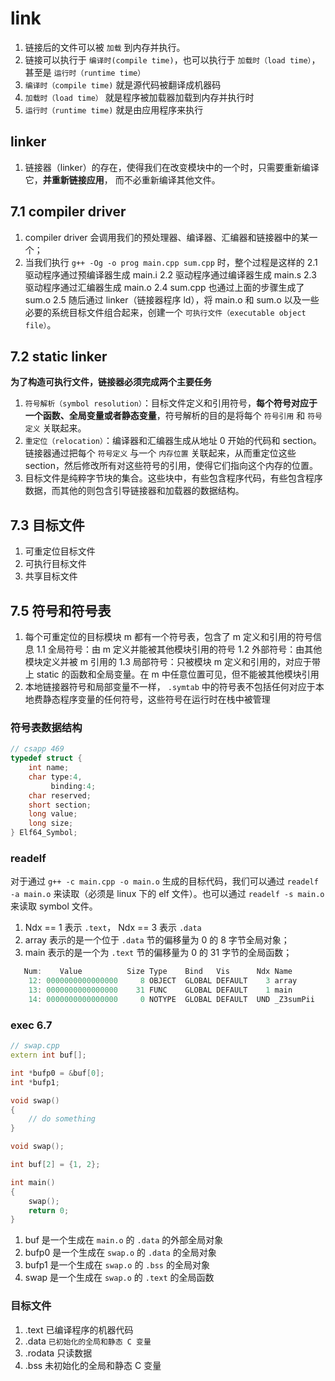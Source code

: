 # link

1. 链接后的文件可以被 `加载` 到内存并执行。
2. 链接可以执行于 `编译时(compile time)`，也可以执行于 `加载时（load time）`，甚至是 `运行时（runtime time）`
3. `编译时（compile time)` 就是源代码被翻译成机器码
4. `加载时（load time）` 就是程序被加载器加载到内存并执行时
5. `运行时（runtime time)` 就是由应用程序来执行

## linker

1. 链接器（linker）的存在，使得我们在改变模块中的一个时，只需要重新编译它，**并重新链接应用**， 而不必重新编译其他文件。

## 7.1 compiler driver

1. compiler driver 会调用我们的预处理器、编译器、汇编器和链接器中的某一个；
2. 当我们执行 `g++ -Og -o prog main.cpp sum.cpp` 时，整个过程是这样的
    2.1 驱动程序通过预编译器生成 main.i
    2.2 驱动程序通过编译器生成 main.s
    2.3 驱动程序通过汇编器生成 main.o
    2.4 sum.cpp 也通过上面的步骤生成了 sum.o
    2.5 随后通过 linker（链接器程序 ld），将 main.o 和 sum.o 以及一些必要的系统目标文件组合起来，创建一个 `可执行文件（executable object file）`。
    
    
## 7.2 static linker

**为了构造可执行文件，链接器必须完成两个主要任务**

1. `符号解析（symbol resolution）`：目标文件定义和引用符号，**每个符号对应于一个函数、全局变量或者静态变量**，符号解析的目的是将每个 `符号引用` 和 `符号定义` 关联起来。
2. `重定位（relocation）`：编译器和汇编器生成从地址 0 开始的代码和 section。链接器通过把每个 `符号定义` 与一个 `内存位置` 关联起来，从而重定位这些 section，然后修改所有对这些符号的引用，使得它们指向这个内存的位置。
3. 目标文件是纯粹字节块的集合。这些块中，有些包含程序代码，有些包含程序数据，而其他的则包含引导链接器和加载器的数据结构。

## 7.3 目标文件

1. 可重定位目标文件
2. 可执行目标文件
3. 共享目标文件

## 7.5 符号和符号表

1. 每个可重定位的目标模块 m 都有一个符号表，包含了 m 定义和引用的符号信息
    1.1 全局符号：由 m 定义并能被其他模块引用的符号
    1.2 外部符号：由其他模块定义并被 m 引用的
    1.3 局部符号：只被模块 m 定义和引用的，对应于带上 static 的函数和全局变量。在 m 中任意位置可见，但不能被其他模块引用
2. 本地链接器符号和局部变量不一样， `.symtab` 中的符号表不包括任何对应于本地费静态程序变量的任何符号，这些符号在运行时在栈中被管理

### 符号表数据结构

```c++
// csapp 469
typedef struct {
    int name;
    char type:4,
         binding:4;
    char reserved;
    short section;
    long value;
    long size;
} Elf64_Symbol;
```

### readelf

对于通过 `g++ -c main.cpp -o main.o` 生成的目标代码，我们可以通过 `readelf -a main.o` 来读取（必须是 linux 下的 elf 文件）。也可以通过 `readelf -s main.o` 来读取 symbol 文件。

1. Ndx == 1 表示 `.text`， Ndx == 3 表示 `.data`
2. array 表示的是一个位于 `.data` 节的偏移量为 0 的 8 字节全局对象；
3. main 表示的是一个为 `.text` 节的偏移量为 0 的 31 字节的全局函数；

```c++
   Num:    Value          Size Type    Bind   Vis      Ndx Name
    12: 0000000000000000     8 OBJECT  GLOBAL DEFAULT    3 array
    13: 0000000000000000    31 FUNC    GLOBAL DEFAULT    1 main
    14: 0000000000000000     0 NOTYPE  GLOBAL DEFAULT  UND _Z3sumPii
```

### exec 6.7

```c++
// swap.cpp
extern int buf[];

int *bufp0 = &buf[0];
int *bufp1;

void swap()
{
    // do something
}
```

```c++
void swap();

int buf[2] = {1, 2};

int main()
{
    swap();
    return 0;
}
```

1. buf 是一个生成在 `main.o` 的 `.data` 的外部全局对象
2. bufp0 是一个生成在 `swap.o` 的 `.data` 的全局对象
3. bufp1 是一个生成在 `swap.o` 的 `.bss` 的全局对象
4. swap 是一个生成在 `swap.o` 的 `.text` 的全局函数

### 目标文件

1. .text 已编译程序的机器代码
2. .data `已初始化的全局和静态 C 变量`
3. .rodata 只读数据
4. .bss 未初始化的全局和静态 C 变量
